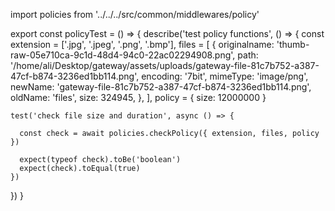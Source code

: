 import policies from '../../../src/common/middlewares/policy'

export const policyTest = () => {
  describe('test policy functions', () => {
    const extension = ['.jpg', '.jpeg', '.png', '.bmp'],
      files = [
        {
          originalname: 'thumb-raw-05e710ca-9c1d-48d4-94c0-22ac02294908.png',
          path: '/home/ali/Desktop/gateway/assets/uploads/gateway-file-81c7b752-a387-47cf-b874-3236ed1bb114.png',
          encoding: '7bit',
          mimeType: 'image/png',
          newName: 'gateway-file-81c7b752-a387-47cf-b874-3236ed1bb114.png',
          oldName: 'files',
          size: 324945,
        },
      ],
      policy = { size: 12000000 }

    test('check file size and duration', async () => {

      const check = await policies.checkPolicy({ extension, files, policy })

      expect(typeof check).toBe('boolean') 
      expect(check).toEqual(true) 
    })
  })
}
